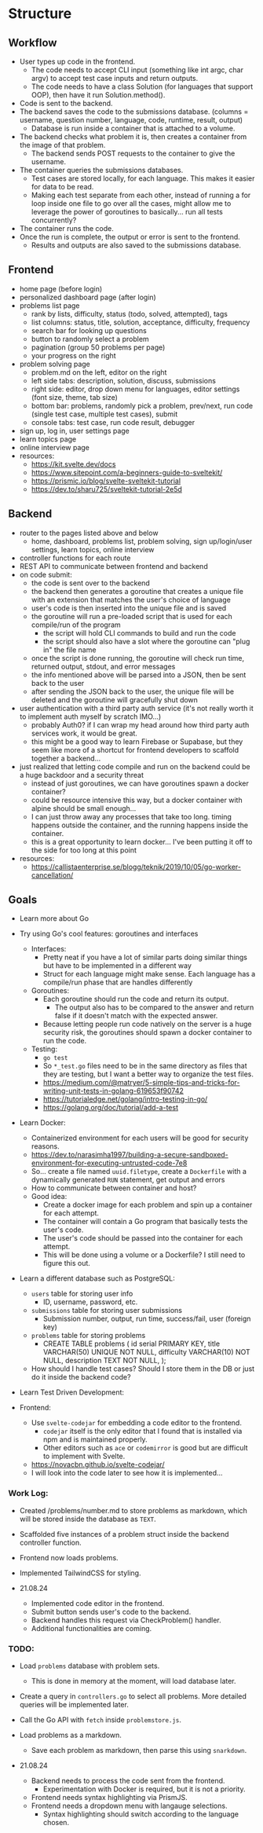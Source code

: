 # Structure

## Workflow
- User types up code in the frontend.
  - The code needs to accept CLI input (something like int argc, char argv) to accept test case inputs and return outputs.
  - The code needs to have a class Solution (for languages that support OOP), then have it run Solution.method().
- Code is sent to the backend.
- The backend saves the code to the submissions database. (columns = username, question number, language, code, runtime, result, output)
  - Database is run inside a container that is attached to a volume.
- The backend checks what problem it is, then creates a container from the image of that problem.
  - The backend sends POST requests to the container to give the username.
- The container queries the submissions databases.
  - Test cases are stored locally, for each language. This makes it easier for data to be read.
  - Making each test separate from each other, instead of running a for loop inside one file to go over all the cases, might allow me to leverage the power of goroutines to basically... run all tests concurrently?
- The container runs the code.
- Once the run is complete, the output or error is sent to the frontend.
  - Results and outputs are also saved to the submissions database.

## Frontend
- home page (before login)
- personalized dashboard page (after login)
- problems list page
  - rank by lists, difficulty, status (todo, solved, attempted), tags
  - list columns: status, title, solution, acceptance, difficulty, frequency
  - search bar for looking up questions
  - button to randomly select a problem
  - pagination (group 50 problems per page)
  - your progress on the right
- problem solving page
  - problem.md on the left, editor on the right
  - left side tabs: description, solution, discuss, submissions
  - right side: editor, drop down menu for languages, editor settings (font size, theme, tab size)
  - bottom bar: problems, randomly pick a problem, prev/next, run code (single test case, multiple test cases), submit
  - console tabs: test case, run code result, debugger
- sign up, log in, user settings page
- learn topics page
- online interview page
- resources:
  - https://kit.svelte.dev/docs
  - https://www.sitepoint.com/a-beginners-guide-to-sveltekit/
  - https://prismic.io/blog/svelte-sveltekit-tutorial
  - https://dev.to/sharu725/sveltekit-tutorial-2e5d

## Backend
- router to the pages listed above and below
  - home, dashboard, problems list, problem solving, sign up/login/user settings, learn topics, online interview
- controller functions for each route
- REST API to communicate between frontend and backend
- on code submit:
  - the code is sent over to the backend
  - the backend then generates a goroutine that creates a unique file with an extension that matches the user's choice of language
  - user's code is then inserted into the unique file and is saved
  - the goroutine will run a pre-loaded script that is used for each compile/run of the program
    - the script will hold CLI commands to build and run the code
    - the script should also have a slot where the goroutine can "plug in" the file name
  - once the script is done running, the goroutine will check run time, returned output, stdout, and error messages
  - the info mentioned above will be parsed into a JSON, then be sent back to the user
  - after sending the JSON back to the user, the unique file will be deleted and the goroutine will gracefully shut down
- user authentication with a third party auth service (it's not really worth it to implement auth myself by scratch IMO...)
  - probably Auth0? if I can wrap my head around how third party auth services work, it would be great.
  - this might be a good way to learn Firebase or Supabase, but they seem like more of a shortcut for frontend developers to scaffold together a backend...
- just realized that letting code compile and run on the backend could be a huge backdoor and a security threat
  - instead of just goroutines, we can have goroutines spawn a docker container?
  - could be resource intensive this way, but a docker container with alpine should be small enough...
  - I can just throw away any processes that take too long. timing happens outside the container, and the running happens inside the container.
  - this is a great opportunity to learn docker... I've been putting it off to the side for too long at this point
- resources:
  - https://callistaenterprise.se/blogg/teknik/2019/10/05/go-worker-cancellation/

## Goals
- Learn more about Go
- Try using Go's cool features: goroutines and interfaces
  - Interfaces:
    - Pretty neat if you have a lot of similar parts doing similar things but have to be implemented in a different way
    - Struct for each language might make sense. Each language has a compile/run phase that are handles differently
  - Goroutines:
    - Each goroutine should run the code and return its output.
      - The output also has to be compared to the answer and return false if it doesn't match with the expected answer.
    - Because letting people run code natively on the server is a huge security risk, the goroutines should spawn a docker container to run the code.
  - Testing:
    - `go test`
    - So `*_test.go` files need to be in the same directory as files that they are testing, but I want a better way to organize the test files.
    - https://medium.com/@matryer/5-simple-tips-and-tricks-for-writing-unit-tests-in-golang-619653f90742
    - https://tutorialedge.net/golang/intro-testing-in-go/
    - https://golang.org/doc/tutorial/add-a-test
- Learn Docker:
  - Containerized environment for each users will be good for security reasons.
  - https://dev.to/narasimha1997/building-a-secure-sandboxed-environment-for-executing-untrusted-code-7e8
  - So... create a file named `uuid.filetype`, create a `Dockerfile` with a dynamically generated `RUN` statement, get output and errors
  - How to communicate between container and host?
  - Good idea:
    - Create a docker image for each problem and spin up a container for each attempt.
    - The container will contain a Go program that basically tests the user's code.
    - The user's code should be passed into the container for each attempt.
    - This will be done using a volume or a Dockerfile? I still need to figure this out.
- Learn a different database such as PostgreSQL:
  - `users` table for storing user info
    - ID, username, password, etc.
  - `submissions` table for storing user submissions
    - Submission number, output, run time, success/fail, user (foreign key)
  - `problems` table for storing problems
    - CREATE TABLE problems (
      id serial PRIMARY KEY,
      title VARCHAR(50) UNIQUE NOT NULL,
      difficulty VARCHAR(10) NOT NULL,
      description TEXT NOT NULL,
    );
  - How should I handle test cases? Should I store them in the DB or just do it inside the backend code?
- Learn Test Driven Development:

- Frontend:
  - Use `svelte-codejar` for embedding a code editor to the frontend.
    - `codejar` itself is the only editor that I found that is installed via npm and is maintained properly.
    - Other editors such as `ace` or `codemirror` is good but are difficult to implement with Svelte.
  - https://novacbn.github.io/svelte-codejar/
  - I will look into the code later to see how it is implemented...

### Work Log:
- Created /problems/number.md to store problems as markdown, which will be stored inside the database as `TEXT`.
- Scaffolded five instances of a problem struct inside the backend controller function.
- Frontend now loads problems.
- Implemented TailwindCSS for styling.

- 21.08.24
  - Implemented code editor in the frontend.
  - Submit button sends user's code to the backend.
  - Backend handles this request via CheckProblem() handler.
  - Additional functionalities are coming.

### TODO:
- Load `problems` database with problem sets.
  - This is done in memory at the moment, will load database later.
- Create a query in `controllers.go` to select all problems. More detailed queries will be implemented later.
- Call the Go API with `fetch` inside `problemstore.js`.
- Load problems as a markdown.
  - Save each problem as markdown, then parse this using `snarkdown`.

- 21.08.24
  - Backend needs to process the code sent from the frontend.
    - Experimentation with Docker is required, but it is not a priority.
  - Frontend needs syntax highlighting via PrismJS.
  - Frontend needs a dropdown menu with langauge selections.
    - Syntax highlighting should switch according to the language chosen.